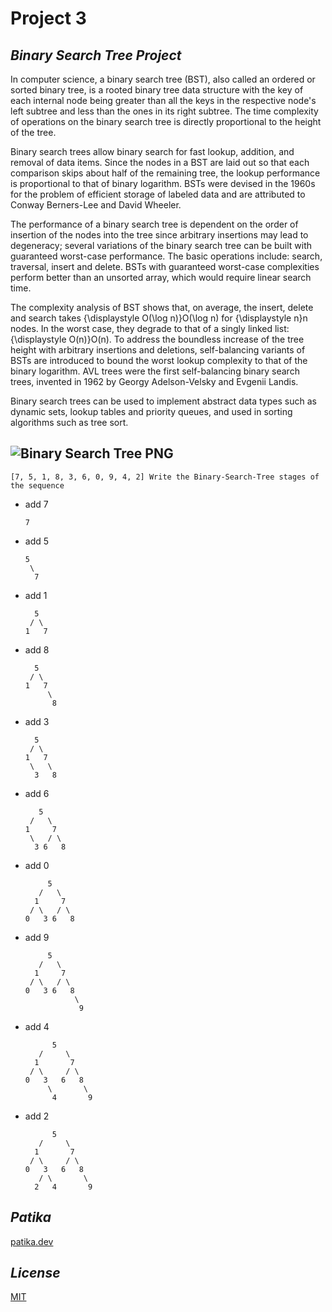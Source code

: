# **Project 3**

## ***Binary Search Tree Project***
In computer science, a binary search tree (BST), also called an ordered or sorted binary tree, is a rooted binary tree data structure with the key of each internal node being greater than all the keys in the respective node's left subtree and less than the ones in its right subtree. The time complexity of operations on the binary search tree is directly proportional to the height of the tree.

Binary search trees allow binary search for fast lookup, addition, and removal of data items. Since the nodes in a BST are laid out so that each comparison skips about half of the remaining tree, the lookup performance is proportional to that of binary logarithm. BSTs were devised in the 1960s for the problem of efficient storage of labeled data and are attributed to Conway Berners-Lee and David Wheeler.

The performance of a binary search tree is dependent on the order of insertion of the nodes into the tree since arbitrary insertions may lead to degeneracy; several variations of the binary search tree can be built with guaranteed worst-case performance. The basic operations include: search, traversal, insert and delete. BSTs with guaranteed worst-case complexities perform better than an unsorted array, which would require linear search time.

The complexity analysis of BST shows that, on average, the insert, delete and search takes {\displaystyle O(\log n)}O(\log n) for {\displaystyle n}n nodes. In the worst case, they degrade to that of a singly linked list: {\displaystyle O(n)}O(n). To address the boundless increase of the tree height with arbitrary insertions and deletions, self-balancing variants of BSTs are introduced to bound the worst lookup complexity to that of the binary logarithm. AVL trees were the first self-balancing binary search trees, invented in 1962 by Georgy Adelson-Velsky and Evgenii Landis.

Binary search trees can be used to implement abstract data types such as dynamic sets, lookup tables and priority queues, and used in sorting algorithms such as tree sort.

![Binary Search Tree PNG](https://upload.wikimedia.org/wikipedia/commons/thumb/d/da/Binary_search_tree.svg/720px-Binary_search_tree.svg.png)
---
```
[7, 5, 1, 8, 3, 6, 0, 9, 4, 2] Write the Binary-Search-Tree stages of the sequence
```
* add 7
   ```
   7
   ```
* add 5
   ```
   5
    \
     7
   ```
* add 1
   ```
     5
    / \
   1   7
   ```
* add 8
   ```
     5
    / \
   1   7
        \
         8
   ```
* add 3
   ```
     5
    / \
   1   7
    \   \
     3   8
   ```
* add 6
   ```
      5
    /   \
   1     7
    \   / \
     3 6   8
   ```
* add 0
   ```
        5
      /   \
     1     7
    / \   / \
   0   3 6   8
   ```
* add 9
   ```
        5
      /   \
     1     7
    / \   / \
   0   3 6   8
              \
               9
   ```
* add 4
   ```
         5
      /     \
     1       7
    / \     / \
   0   3   6   8
        \       \
         4       9
   ```
* add 2
   ```
         5
      /     \
     1       7
    / \     / \
   0   3   6   8
      / \       \
     2   4       9
   ```



## ***Patika***
[patika.dev](www.patika.dev) 
## ***License***
[MIT](https://choosealicense.com/licenses/mit/)